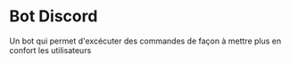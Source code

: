 # Bot Discord

Un bot qui permet d'excécuter des commandes de façon à mettre plus en confort les utilisateurs 
